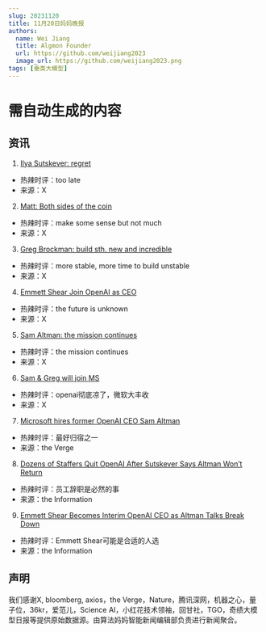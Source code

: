 ```yaml
---
slug: 20231120
title: 11月20日妈妈晚报
authors:
  name: Wei Jiang
  title: Algmon Founder
  url: https://github.com/weijiang2023
  image_url: https://github.com/weijiang2023.png
tags: [垂类大模型]
---
```


# 需自动生成的内容
## 资讯

1. [Ilya Sutskever: regret](https://twitter.com/ilyasut/status/1726590052392956028)
* 热辣时评：too late
* 来源：X

2. [Matt: Both sides of the coin](https://twitter.com/mreflow/status/1726513283677729074)
* 热辣时评：make some sense but not much
* 来源：X

3. [Greg Brockman: build sth. new and incredible](https://twitter.com/gdb/status/1726530200484372688)
* 热辣时评：more stable, more time to build unstable
* 来源：X

4. [Emmett Shear Join OpenAI as CEO](https://twitter.com/eshear/status/1726526112019382275)
* 热辣时评：the future is unknown
* 来源：X

5. [Sam Altman: the mission continues](https://twitter.com/sama/status/1726510261509779876)
* 热辣时评：the mission continues
* 来源：X

6. [Sam & Greg will join MS](https://twitter.com/satyanadella)
* 热辣时评：openai彻底凉了，微软大丰收
* 来源：X

7. [Microsoft hires former OpenAI CEO Sam Altman](https://www.theverge.com/2023/11/20/23968829/microsoft-hires-sam-altman-greg-brockman-employees-openai)
* 热辣时评：最好归宿之一
* 来源：the Verge

8. [Dozens of Staffers Quit OpenAI After Sutskever Says Altman Won’t Return](https://www.theinformation.com/articles/dozens-of-staffers-quit-openai-after-sutskever-says-altman-wont-return)
* 热辣时评：员工辞职是必然的事
* 来源：the Information

9. [Emmett Shear Becomes Interim OpenAI CEO as Altman Talks Break Down](https://www.theinformation.com/articles/breaking-sam-altman-will-not-return-as-ceo-of-openai)
* 热辣时评：Emmett Shear可能是合适的人选
* 来源：the Information


## 声明

我们感谢X, bloomberg, axios，the Verge，Nature，腾讯深网，机器之心，量子位，36kr，爱范儿，Science AI，小红花技术领袖，回甘社，TGO，奇绩大模型日报等提供原始数据源。由算法妈妈智能新闻编辑部负责进行新闻聚合。